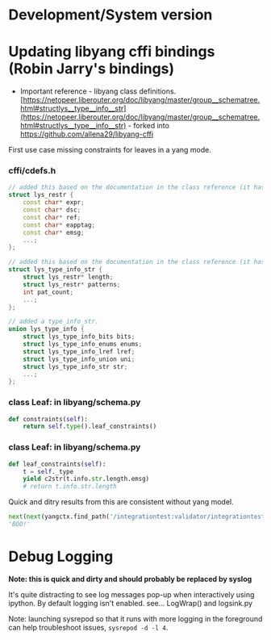 

# Development/System version


# Updating libyang cffi bindings (Robin Jarry's bindings)

- Important reference - libyang class definitions. [https://netopeer.liberouter.org/doc/libyang/master/group__schematree.html#structlys__type__info__str](https://netopeer.liberouter.org/doc/libyang/master/group__schematree.html#structlys__type__info__str) - forked into https://github.com/allena29/libyang-cffi

First use case missing constraints for leaves in a yang mode.

### cffi/cdefs.h


```c++
// added this based on the documentation in the class reference (it has to line up)
struct lys_restr {
	const char* expr;
	const char* dsc;
	const char* ref;
	const char* eapptag;
	const char* emsg;
	...;
};

// added this based on the documentation in the class reference (it has to line up)
struct lys_type_info_str {  
	struct lys_restr* length;
	struct lys_restr* patterns;
	int pat_count;
	...;
};

// added a type_info_str.
union lys_type_info {
	struct lys_type_info_bits bits;
	struct lys_type_info_enums enums;
	struct lys_type_info_lref lref;
	struct lys_type_info_union uni;
	struct lys_type_info_str str;  
	...;
};

```

### class Leaf: in libyang/schema.py

```python
def constraints(self):
    return self.type().leaf_constraints()
```

### class Leaf: in libyang/schema.py
```python
def leaf_constraints(self):
    t = self._type
    yield c2str(t.info.str.length.emsg)
    # return t.info.str.length
```


Quick and ditry results from this are consistent without yang model.

```python
next(next(yangctx.find_path('/integrationtest:validator/integrationtest:strings/integrationtest:sillylen')).constraints())
'BOO!'
```



# Debug Logging

**Note: this is quick and dirty and should probably be replaced by syslog**

It's quite distracting to see log messages pop-up when interactively using ipython.
By default logging isn't enabled.   see... LogWrap() and logsink.py


Note: launching sysrepod so that it runs with more logging in the foreground can help troubleshoot issues, `sysrepod -d -l 4`.
